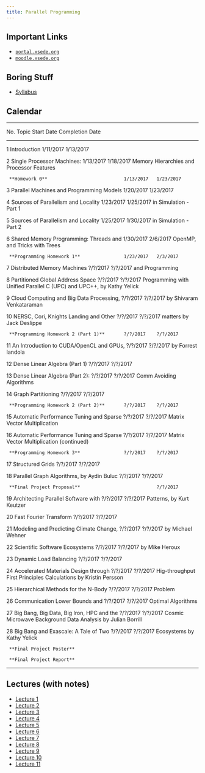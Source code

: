 ```yaml
---
title: Parallel Programming
---
```


## Important Links

* [``portal.xsede.org``](https://portal.xsede.org)
* [``moodle.xsede.org``](https://moodle.xsede.org)


## Boring Stuff

* [Syllabus](/pdf/classes/parp/parp-syllabus.pdf)


## Calendar

----------------------------------------------------------------------------
No.  Topic                                     Start Date  Completion Date
---- ------                                    ----------- ----------------
1    Introduction                              1/11/2017   1/13/2017

2    Single Processor Machines:                1/13/2017   1/18/2017
     Memory Hierarchies and Processor Features

     **Homework 0**                            1/13/2017   1/23/2017

3    Parallel Machines and Programming Models  1/20/2017   1/23/2017

4    Sources of Parallelism and Locality       1/23/2017   1/25/2017
     in Simulation - Part 1

5    Sources of Parallelism and Locality       1/25/2017   1/30/2017
     in Simulation - Part 2

6    Shared Memory Programming: Threads and    1/30/2017   2/6/2017
     OpenMP, and Tricks with Trees

     **Programming Homework 1**                1/23/2017   2/3/2017

7    Distributed Memory Machines               ?/?/2017    ?/?/2017
     and Programming

8    Partitioned Global Address Space          ?/?/2017    ?/?/2017
     Programming with Unified Parallel C
     (UPC) and UPC++, by Kathy Yelick

9    Cloud Computing and Big Data Processing,  ?/?/2017    ?/?/2017
     by Shivaram Venkataraman

10   NERSC, Cori, Knights Landing and Other    ?/?/2017    ?/?/2017
     matters by Jack Deslippe

     **Programming Homework 2 (Part 1)**       ?/?/2017    ?/?/2017

11   An Introduction to CUDA/OpenCL and GPUs,  ?/?/2017    ?/?/2017
     by Forrest Iandola

12   Dense Linear Algebra (Part 1)             ?/?/2017    ?/?/2017

13   Dense Linear Algebra (Part 2):            ?/?/2017    ?/?/2017
     Comm Avoiding Algorithms

14   Graph Partitioning                        ?/?/2017    ?/?/2017

     **Programming Homework 2 (Part 2)**       ?/?/2017    ?/?/2017

15   Automatic Performance Tuning and Sparse   ?/?/2017    ?/?/2017
     Matrix Vector Multiplication

16   Automatic Performance Tuning and Sparse   ?/?/2017    ?/?/2017
     Matrix Vector Multiplication (continued)

     **Programming Homework 3**                ?/?/2017    ?/?/2017

17   Structured Grids                          ?/?/2017    ?/?/2017

18   Parallel Graph Algorithms, by Aydin Buluc ?/?/2017    ?/?/2017

     **Final Project Proposal**                            ?/?/2017

19   Architecting Parallel Software with       ?/?/2017    ?/?/2017
     Patterns, by Kurt Keutzer

20   Fast Fourier Transform                    ?/?/2017    ?/?/2017

21   Modeling and Predicting Climate Change,   ?/?/2017    ?/?/2017
     by Michael Wehner

22   Scientific Software Ecosystems            ?/?/2017    ?/?/2017
     by Mike Heroux

23   Dynamic Load Balancing                    ?/?/2017    ?/?/2017

24   Accelerated Materials Design through      ?/?/2017    ?/?/2017
     Hig-throughput First Principles
     Calculations by Kristin Persson

25   Hierarchical Methods for the N-Body       ?/?/2017    ?/?/2017
     Problem

26   Communication Lower Bounds and            ?/?/2017    ?/?/2017
     Optimal Algorithms

27   Big Bang, Big Data, Big Iron, HPC and the ?/?/2017    ?/?/2017
     Cosmic Microwave Background Data Analysis
     by Julian Borrill

28   Big Bang and Exascale: A Tale of Two      ?/?/2017    ?/?/2017
     Ecosystems by Kathy Yelick

     **Final Project Poster**

     **Final Project Report**
----------------------------------------------------------------------------


## Lectures (with notes)

* [Lecture 1](/classes/parp/notes/lec01.html)
* [Lecture 2](/classes/parp/notes/lec02.html)
* [Lecture 3](/classes/parp/notes/lec03.html)
* [Lecture 4](/classes/parp/notes/lec04.html)
* [Lecture 5](/classes/parp/notes/lec05.html)
* [Lecture 6](/classes/parp/notes/lec06.html)
* [Lecture 7](/classes/parp/notes/lec07.html)
* [Lecture 8](/classes/parp/notes/lec08.html)
* [Lecture 9](/classes/parp/notes/lec09.html)
* [Lecture 10](/classes/parp/notes/lec10.html)
* [Lecture 11](/classes/parp/notes/lec11.html)
